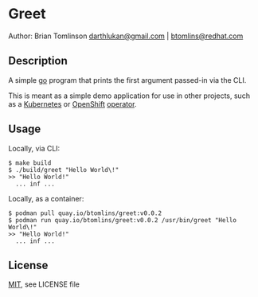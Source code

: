# Greet

Author: Brian Tomlinson <darthlukan@gmail.com> | <btomlins@redhat.com>


## Description

A simple [go](https://golang.org) program that prints the first argument passed-in via the CLI.

This is meant as a simple demo application for use in other projects, such as a [Kubernetes](https://kubernetes.io) or [OpenShift](https://www.openshift.com/)
[operator](https://github.com/operator-framework/operator-sdk).


## Usage

Locally, via CLI:
```
$ make build
$ ./build/greet "Hello World\!"
>> "Hello World!"
  ... inf ...
```

Locally, as a container:
```
$ podman pull quay.io/btomlins/greet:v0.0.2
$ podman run quay.io/btomlins/greet:v0.0.2 /usr/bin/greet "Hello World\!"
>> "Hello World!"
  ... inf ...
```


## License

[MIT](https://opensource.org/licenses/MIT), see LICENSE file
